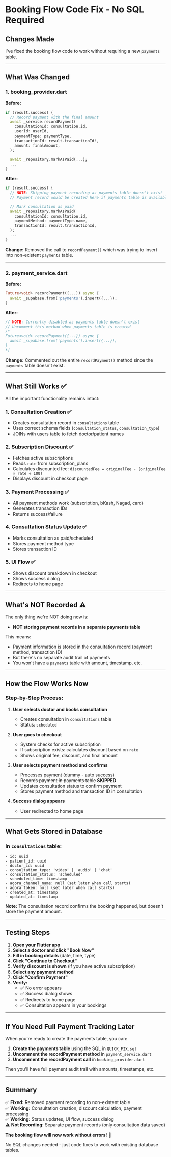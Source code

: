 # Booking Flow Code Fix - No SQL Required

## Changes Made

I've fixed the booking flow code to work without requiring a new `payments` table.

---

## What Was Changed

### 1. **booking_provider.dart**

**Before:**

```dart
if (result.success) {
  // Record payment with the final amount
  await _service.recordPayment(
    consultationId: consultation.id,
    userId: userId,
    paymentType: paymentType,
    transactionId: result.transactionId!,
    amount: finalAmount,
  );

  await _repository.markAsPaid(...);
  ...
}
```

**After:**

```dart
if (result.success) {
  // NOTE: Skipping payment recording as payments table doesn't exist
  // Payment record would be created here if payments table is available

  // Mark consultation as paid
  await _repository.markAsPaid(
    consultationId: consultation.id,
    paymentMethod: paymentType.name,
    transactionId: result.transactionId,
  );
  ...
}
```

**Change:** Removed the call to `recordPayment()` which was trying to insert into non-existent `payments` table.

---

### 2. **payment_service.dart**

**Before:**

```dart
Future<void> recordPayment({...}) async {
  await _supabase.from('payments').insert({...});
}
```

**After:**

```dart
// NOTE: Currently disabled as payments table doesn't exist
// Uncomment this method when payments table is created
/*
Future<void> recordPayment({...}) async {
  await _supabase.from('payments').insert({...});
}
*/
```

**Change:** Commented out the entire `recordPayment()` method since the `payments` table doesn't exist.

---

## What Still Works ✅

All the important functionality remains intact:

### 1. **Consultation Creation** ✅

- Creates consultation record in `consultations` table
- Uses correct schema fields (`consultation_status`, `consultation_type`)
- JOINs with users table to fetch doctor/patient names

### 2. **Subscription Discount** ✅

- Fetches active subscriptions
- Reads `rate` from subscription_plans
- Calculates discounted fee: `discountedFee = originalFee - (originalFee × rate ÷ 100)`
- Displays discount in checkout page

### 3. **Payment Processing** ✅

- All payment methods work (subscription, bKash, Nagad, card)
- Generates transaction IDs
- Returns success/failure

### 4. **Consultation Status Update** ✅

- Marks consultation as paid/scheduled
- Stores payment method type
- Stores transaction ID

### 5. **UI Flow** ✅

- Shows discount breakdown in checkout
- Shows success dialog
- Redirects to home page

---

## What's NOT Recorded ⚠️

The only thing we're NOT doing now is:

- **NOT storing payment records in a separate payments table**

This means:

- Payment information is stored in the consultation record (payment method, transaction ID)
- But there's no separate audit trail of payments
- You won't have a `payments` table with amount, timestamp, etc.

---

## How the Flow Works Now

### Step-by-Step Process:

1. **User selects doctor and books consultation**

   - Creates consultation in `consultations` table
   - Status: `scheduled`

2. **User goes to checkout**

   - System checks for active subscription
   - If subscription exists: calculates discount based on `rate`
   - Shows original fee, discount, and final amount

3. **User selects payment method and confirms**

   - Processes payment (dummy - auto success)
   - ~~Records payment in payments table~~ **SKIPPED**
   - Updates consultation status to confirm payment
   - Stores payment method and transaction ID in consultation

4. **Success dialog appears**
   - User redirected to home page

---

## What Gets Stored in Database

### In `consultations` table:

```
- id: uuid
- patient_id: uuid
- doctor_id: uuid
- consultation_type: 'video' | 'audio' | 'chat'
- consultation_status: 'scheduled'
- scheduled_time: timestamp
- agora_channel_name: null (set later when call starts)
- agora_token: null (set later when call starts)
- created_at: timestamp
- updated_at: timestamp
```

**Note:** The consultation record confirms the booking happened, but doesn't store the payment amount.

---

## Testing Steps

1. **Open your Flutter app**
2. **Select a doctor and click "Book Now"**
3. **Fill in booking details** (date, time, type)
4. **Click "Continue to Checkout"**
5. **Verify discount is shown** (if you have active subscription)
6. **Select any payment method**
7. **Click "Confirm Payment"**
8. **Verify:**
   - ✅ No error appears
   - ✅ Success dialog shows
   - ✅ Redirects to home page
   - ✅ Consultation appears in your bookings

---

## If You Need Full Payment Tracking Later

When you're ready to create the payments table, you can:

1. **Create the payments table** using the SQL in `QUICK_FIX.sql`
2. **Uncomment the recordPayment method** in `payment_service.dart`
3. **Uncomment the recordPayment call** in `booking_provider.dart`

Then you'll have full payment audit trail with amounts, timestamps, etc.

---

## Summary

✅ **Fixed:** Removed payment recording to non-existent table  
✅ **Working:** Consultation creation, discount calculation, payment processing  
✅ **Working:** Status updates, UI flow, success dialog  
⚠️ **Not Recording:** Separate payment records (only consultation data saved)

**The booking flow will now work without errors!** 🎉

No SQL changes needed - just code fixes to work with existing database tables.
